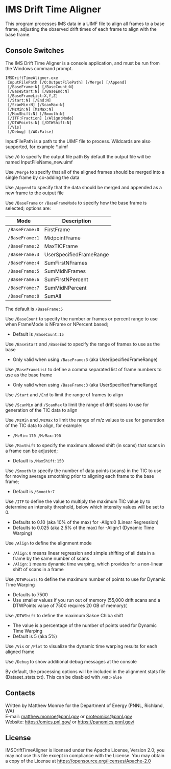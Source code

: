 # IMS Drift Time Aligner

This program processes IMS data in a UIMF file to align all frames to a base frame, 
adjusting the observed drift times of each frame to align with the base frame.

## Console Switches

The IMS Drift Time Aligner is a console application, and must be run from the Windows command prompt.

```
IMSDriftTimeAligner.exe
 InputFilePath [/O:OutputFilePath] [/Merge] [/Append]
 [/BaseFrame:N] [/BaseCount:N] 
 [/BaseStart:N] [/BaseEnd:N]
 [/BaseFrameList:X,Y,Z]
 [/Start:N] [/End:N] 
 [/ScanMin:N] [/ScanMax:N]
 [/MzMin:N] [MzMax:N]
 [/MaxShift:N] [/Smooth:N]
 [/ITF:Fraction] [/Align:Mode]
 [/DTWPoints:N] [/DTWShift:N]
 [/Vis]
 [/Debug] [/WO:False]
```

InputFilePath is a path to the UIMF file to process.
Wildcards are also supported, for example *.uimf

Use `/O` to specify the output file path
By default the output file will be named InputFileName_new.uimf

Use `/Merge` to specify that all of the aligned frames should be merged into a single frame by co-adding the data

Use `/Append` to specify that the data should be merged and appended as a new frame to the output file

Use `/BaseFrame` or `/BaseFrameMode` to specify how the base frame is selected; options are:

| Mode            | Description             |
|-----------------|-------------------------|
|  `/BaseFrame:0` |FirstFrame               |
|  `/BaseFrame:1` |MidpointFrame            |
|  `/BaseFrame:2` |MaxTICFrame              |
|  `/BaseFrame:3` |UserSpecifiedFrameRange  |
|  `/BaseFrame:4` |SumFirstNFrames          |
|  `/BaseFrame:5` |SumMidNFrames            |
|  `/BaseFrame:6` |SumFirstNPercent         |
|  `/BaseFrame:7` |SumMidNPercent           |
|  `/BaseFrame:8` |SumAll                   |

The default is `/BaseFrame:5`

Use `/BaseCount` to specify the number or frames or percent range to use when FrameMode is NFrame or NPercent based;
* Default is `/BaseCount:15`

Use `/BaseStart` and `/BaseEnd` to specify the range of frames to use as the base
* Only valid when using `/BaseFrame:3` (aka UserSpecifiedFrameRange)

Use `/BaseFrameList` to define a comma separated list of frame numbers to use as the base frame
* Only valid when using `/BaseFrame:3` (aka UserSpecifiedFrameRange)

Use `/Start` and `/End` to limit the range of frames to align

Use `/ScanMin` and `/ScanMax` to limit the range of drift scans to use for generation of the TIC data to align

Use `/MzMin` and `/MzMax` to limit the range of m/z values to use for generation of the TIC data to align, for example:
* `/MzMin:170 /MzMax:190`

Use `/MaxShift` to specify the maximum allowed shift (in scans) that scans in a frame can be adjusted;
* Default is `/MaxShift:150`

Use `/Smooth` to specify the number of data points (scans) in the TIC to use for moving average smoothing 
prior to aligning each frame to the base frame;
* Default is `/Smooth:7`
 
Use `/ITF` to define the value to multiply the maximum TIC value by to determine an intensity threshold, 
below which intensity values will be set to 0.
* Defaults to 0.10  (aka 10% of the max) for -Align:0  (Linear Regression)
* Defaults to 0.025 (aka 2.5% of the max) for -Align:1 (Dynamic Time Warping)

Use `/Align` to define the alignment mode
* `/Align:0` means linear regression and simple shifting of all data in a frame by the same number of scans
* `/Align:1` means dynamic time warping, which provides for a non-linear shift of scans in a frame

Use `/DTWPoints` to define the maximum number of points to use for Dynamic Time Warping
* Defaults to 7500
* Use smaller values if you run out of memory (55,000 drift scans and a DTWPoints value of 7500 requires 20 GB of memory)(

Use `/DTWShift` to define the maximum Sakoe Chiba shift
* The value is a percentage of the number of points used for Dynamic Time Warping
* Default is 5 (aka 5%)

Use `/Vis` or `/Plot` to visualize the dynamic time warping results for each aligned frame

Use `/Debug` to show additional debug messages at the console

By default, the processing options will be included in the alignment stats file (Dataset_stats.txt).
This can be disabled with `/WO:False`

## Contacts

Written by Matthew Monroe for the Department of Energy (PNNL, Richland, WA) \
E-mail: matthew.monroe@pnnl.gov or proteomics@pnnl.gov \
Website: https://omics.pnl.gov/ or https://panomics.pnnl.gov/

## License

IMSDriftTimeAligner is licensed under the Apache License, Version 2.0; you may not use this 
file except in compliance with the License.  You may obtain a copy of the 
License at https://opensource.org/licenses/Apache-2.0
